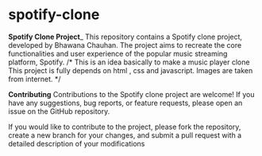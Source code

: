 # spotify-clone
**Spotify Clone Project**_
This repository contains a Spotify clone project, developed by Bhawana Chauhan. The project aims to recreate the core functionalities and user experience of the popular music streaming platform, Spotify.
/*
This is an idea basically to make a music player clone
This project is fully depends on html , css and javascript.
Images are taken from internet.
*/


**Contributing**
Contributions to the Spotify clone project are welcome! If you have any suggestions, bug reports, or feature requests, please open an issue on the GitHub repository.

If you would like to contribute to the project, please fork the repository, create a new branch for your changes, and submit a pull request with a detailed description of your modifications
